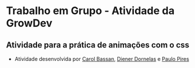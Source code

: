 # Trabalho em Grupo - Atividade da GrowDev

## Atividade para a prática de animações com o css

- Atividade desenvolvida por [Carol Bassan](https://github.com/CarolBassan), [Diener Dornelas](https://github.com/dienerld) e [Paulo Pires](https://github.com/ppiresdev)
